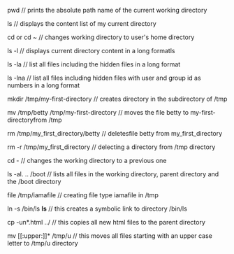  pwd // prints the absolute path name of the current working directory

 ls // displays the content list of my current directory

 cd or cd \~ // changes working directory to user's home directory

 ls -l // displays current directory content in a long formatls

 ls -la // list all files including the hidden files in a long format

 ls -lna // list all files including hidden files with user and group id as numbers in a long format

  mkdir /tmp/my-first-directory // creates directory in the subdirectory of /tmp

 mv /tmp/betty /tmp/my-first-directory // moves the file betty to my-first-directoryfrom /tmp

 rm /tmp/my_first_directory/betty // deletesfile betty from my_first_directory

rm -r /tmp/my_first_directory // delecting a directory from /tmp directory

cd - // changes the working directory to a previous one

ls -al. .. /boot // lists all files in the working directory, parent directory and the /boot directory

file /tmp/iamafile // creating file type iamafile in /tmp

ln -s /bin/ls __ls__ // this creates a symbolic link to directory /bin/ls

cp -un*.html ../  // this copies all new html files to the parent directory

mv [[:upper:]]* /tmp/u // this moves all files starting with an upper case letter to /tmp/u directory

